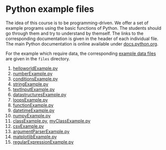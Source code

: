 Python example files
====================

The idea of this course is to be programming-driven. We offer a set of example
programs using the basic functions of Python. The students should go through
them and try to understand by themself. The links to the corresponding
documentation is given in the header of each individual file. The main Python
documentation is online available under
[docs.python.org](https://docs.python.org/2.7).

For the example which require data, the corresponding [example data files](files) are given in the `files` directory.

1. [helloworldExample.py](helloworldExample.py)
1. [numberExample.py](numberExample.py)
1. [conditionsExample.py](conditionsExample.py)
1. [stringExample.py](stringExample.py)
1. [textInputExample.py](textInputExample.py)
1. [datastructuresExample.py](datastructuresExample.py)
1. [loopsExample.py](loopsExample.py)
1. [functionExample.py](functionExample.py)
1. [datetimeExample.py](datetimeExample.py)
1. [numpyExample.py](numpyExample.py)
1. [classExample.py](classExample.py), [myClassExample.py](myClassExample.py)
1. [csvExample.py](csvExample.py)
1. [argumentParserExample.py](argumentParserExample.py)
1. [matplotlibExample.py](matplotlibExample.py)
1. [regularExpressionExample.py](regularExpressionExample.py)

